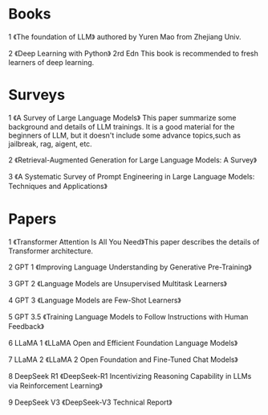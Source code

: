 # Books

1 《The foundation of LLM》 authored by Yuren Mao from Zhejiang Univ. 

2 《Deep Learning with Python》 2rd Edn  This book is recommended to fresh learners of deep learning. 


# Surveys
1 《A Survey of Large Language Models》 This paper summarize some background and details of LLM trainings. It is a good material for the beginners of LLM, but it doesn't include some advance topics,such as jailbreak, rag, aigent, etc. 

2 《Retrieval-Augmented Generation for Large Language Models: A Survey》

3 《A Systematic Survey of Prompt Engineering in Large Language Models: Techniques and Applications》

# Papers
1 《Transformer Attention Is All You Need》This paper describes the details of Transformer architecture. 

2 GPT 1 《Improving Language Understanding by Generative Pre-Training》

3 GPT 2 《Language Models are Unsupervised Multitask Learners》

4 GPT 3 《Language Models are Few-Shot Learners》

5 GPT 3.5 《Training Language Models to Follow Instructions with Human Feedback》

6 LLaMA 1 《LLaMA Open and Efficient Foundation Language Models》

7 LLaMA 2 《LLaMA 2 Open Foundation and Fine-Tuned Chat Models》

8 DeepSeek R1 《DeepSeek-R1 Incentivizing Reasoning Capability in LLMs via Reinforcement Learning》

9 DeepSeek V3 《DeepSeek-V3 Technical Report》

